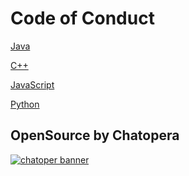 # Code of Conduct

[Java](https://google.github.io/styleguide/javaguide.html)

[C++](https://google.github.io/styleguide/cppguide.html)

[JavaScript](https://google.github.io/styleguide/jsguide.html)

[Python](https://google.github.io/styleguide/pyguide.html)

## OpenSource by Chatopera

[![chatoper banner][co-banner-image]][co-url]

[co-banner-image]: https://user-images.githubusercontent.com/3538629/144734169-5ccb5e05-48bb-400e-8cc0-064592badd6a.jpg
[co-url]: https://www.chatopera.com
